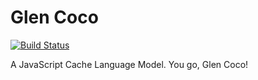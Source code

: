 # Glen Coco

[![Build Status](https://travis-ci.org/eddieantonio/glen-coco.svg)](https://travis-ci.org/eddieantonio/glen-coco)

A JavaScript Cache Language Model. You go, Glen Coco!
